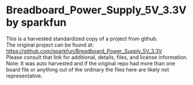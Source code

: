 
# Breadboard_Power_Supply_5V_3.3V by sparkfun  
This is a harvested standardized copy of a project from github.  
The original project can be found at:  
https://github.com/sparkfun/Breadboard_Power_Supply_5V_3.3V  
Please consult that link for additional, details, files, and license information.  
Note: It was auto harvested and if the original repo had more than one board file or anything out of the ordinary the files here are likely not representative.  
    